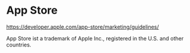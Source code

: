# App Store

<https://developer.apple.com/app-store/marketing/guidelines/>

App Store ist a trademark of Apple Inc., registered in the U.S. and other countries.
